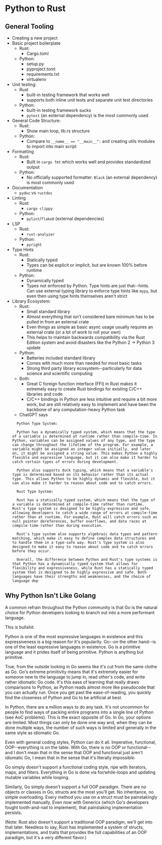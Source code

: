 # Python to Rust
## General Tooling

- Creating a new project
- Basic project boilerplate
  - Rust:
    * Cargo.toml
  - Python:
    * setup.py
    * pyproject.toml
    * requirements.txt
    * virtualenv
- Unit testing:
  - Rust
    * built-in testing framework that works well
    * supports both inline unit tests and separate unit test directories
  - Python:
    * built-in testing framework sucks
    * `pytest` (an external dependency) is the most commonly used
- General Code Structure:
  - Rust:
    * Show main loop, lib.rs structure
  - Python:
    * Compare to `__name__ == "__main__":` and creating utils modules to import into main script
- Formatting
  - Rust:
    * Built in `cargo fmt` which works well and provides standardized output
  - Python:
    * No officially supported formatter.  `Black` (an external dependency) is most commonly used
- Documentation
  * `pydoc` vs `rustdoc`
- Linting
  - Rust:
    * `cargo clippy`
  - Python:
    * `pylint`/`flake8` (external dependencies)
- LSP
  - Rust:
    * `rust-analyzer`
  - Python:
    * `pyright`
- Type Hints
  - Rust:
    * Statically typed
    * Types can be explicit or implicit, but are known 100% before runtime
  - Python:
    * Dynamically typed
    * Types not enforced by Python. Type hints are just that--hints.  Can use external typing library to enforce type hints like `mypy`, but even then using type hints themselves aren't strict
- Library Ecosystem:
  - Rust:
    * Small standard library
    * Almost everything that isn't considered bare minimum has to be pulled in from an external crate
    * Even things as simple as basic async usage usually requires an external crate (or a lot of work to roll your own)
    * This helps to maintain backwards compatibility via the Rust Edition system and avoid disasters like the Python 2 -> Python 3 update
  - Python:
    * Batteries included standard library
    * Comes with much more than needed for most basic tasks
    * Strong third party library ecosystem--particularly for data science and scientific computing
  - Both:
    * Great C foreign function interface (FFI) in Rust makes it extremely easy to create Rust bindings for existing C/C++ libraries and code
    * C/C++ bindings in Python are less intuitive and require a bit more work, but are still relatively easy to implement and have been the backbone of any computation-heavy Python task
  - ChatGPT says
  ```
    Python Type System:

    Python has a dynamically typed system, which means that the type of a variable is determined at runtime rather than compile-time. In Python, variables can be assigned values of any type, and the type can change throughout the lifetime of the program. For example, a variable might be assigned an integer value initially, and later on, it might be assigned a string value. This makes Python a highly flexible and expressive language, but it can also make it harder to catch certain types of errors during development.

    Python also supports duck typing, which means that a variable's type is determined based on its behavior rather than its actual type. This allows Python to be highly dynamic and flexible, but it can also make it harder to reason about code and to catch errors.

    Rust Type System:

    Rust has a statically typed system, which means that the type of a variable is determined at compile-time rather than runtime. Rust's type system is designed to be highly expressive and safe, allowing developers to catch a wide range of errors at compile-time rather than at runtime. For example, Rust will catch errors such as null pointer dereferences, buffer overflows, and data races at compile-time rather than during execution.

    Rust's type system also supports algebraic data types and pattern matching, which make it easy to define complex data structures and to handle them in a type-safe way. Rust's type system is also designed to make it easy to reason about code and to catch errors before they occur.

    Overall, the difference between Python and Rust's type systems is that Python has a dynamically typed system that allows for flexibility and expressiveness, while Rust has a statically typed system that is designed to be highly expressive and safe. Both languages have their strengths and weaknesses, and the choice of language dep
    ```

## Why Python Isn't Like Golang

A common refrain throughout the Python community is that Go is the natural choice for Python developers looking to branch out into a more performant language.

This is bullshit.

Python is one of the most expressive languages in existence and this expressiveness is a big reason for it's popularity.  Go--on the other hand--is one of the least expressive languages in existence.  Go is a primitive language and it prides itself of being primitive.  Python is anything but primitive.

True, from the outside looking in Go seems like it's cut from the same clothe as Go.  Go's extreme primitivity means that it's extremely easier for someone new to the language to jump in, read other's code, and write rather idiomatic Go code.  It's this ease of learning that really draws comparisons to Python, as Python reads almost more like pseudocode that you can actually run.  Once you get past the ease-of-reading, you quickly find the closeness of Python and Go to be artificial at best.

In Python, there are a million ways to do any task.  It's not uncommon for people to find ways of packing entire programs into a single line of Python (see AoC problems).  This is the exact opposite of Go.  In Go, your options are limited.  Most things can only be done one way and, when they can be done multiple ways, the number of such ways is limited and generally in the same style as idiomatic Go.

Even with general coding styles, Python can do it all.  Imperative, functional, OOP--everything is on the table.  With Go, there is no OOP or functional--and I don't mean that in the sense that OOP and functional just aren't idiomatic Go, I mean that in the sense that it's literally impossible.

Go simply doesn't support a functional coding style, ripe with iterators, maps, and filters.  Everything in Go is done via for/while-loops and updating mutable variables while looping.

Similarly, Go simply doesn't support a full OOP paradigm.  There are no objects or classes in Go, structs are the most you'll get.  No inheritance, no simple overloading.  Every method you use on a struct must be painstakingly implemented manually.  Even now with Generics (which Go's developers fought tooth-and-nail to implement), that painstaking implementation persists.

(Note: Rust also doesn't support a traditional OOP paradigm, we'll get into that later.  Needless to say, Rust has implemented a system of structs, implementations, and traits that provides the full capabilities of an OOP paradigm, but it's a very different flavor.)
